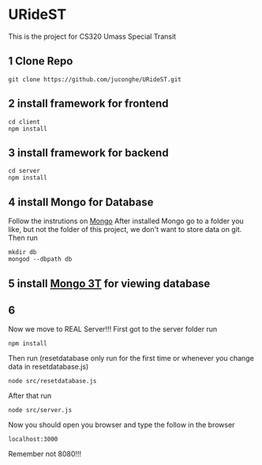 # URideST
This is the project for CS320 Umass Special Transit

## 1 Clone Repo
```
git clone https://github.com/juconghe/URideST.git
```
## 2 install framework for frontend
```
cd client
npm install
```

## 3 install framework for backend
```
cd server
npm install
```

## 4 install Mongo for Database
Follow the instrutions on [Mongo](https://docs.mongodb.com/manual/administration/install-community/)
After installed Mongo go to a folder you like, but not the folder of this project, we don't want to
store data on git. Then run
```
mkdir db
mongod --dbpath db
```
## 5 install [Mongo 3T](https://studio3t.com/) for viewing database

## 6
Now we move to REAL Server!!! First got to the server folder run
```
npm install
```
Then run (resetdatabase only run for the first time or whenever you change data in resetdatabase.js)
```
node src/resetdatabase.js
```
After that run
```
node src/server.js
```
Now you should open you browser and type the follow in the browser
```
localhost:3000
```
Remember not 8080!!!
